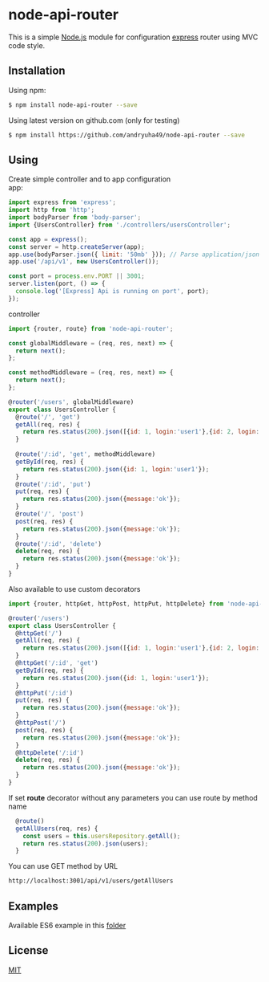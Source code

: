 # node-api-router

This is a simple [Node.js](https://nodejs.org/en/) module for configuration [express](https://expressjs.com/) router using MVC code style.

## Installation

Using npm:
```bash
$ npm install node-api-router --save
```
Using latest version on github.com (only for testing)
```bash
$ npm install https://github.com/andryuha49/node-api-router --save
```

## Using

Create simple controller and to app configuration <br />
app: 
```js
import express from 'express';
import http from 'http';
import bodyParser from 'body-parser';
import {UsersController} from './controllers/usersController';

const app = express();
const server = http.createServer(app);
app.use(bodyParser.json({ limit: '50mb' })); // Parse application/json
app.use('/api/v1', new UsersController());

const port = process.env.PORT || 3001;
server.listen(port, () => {
  console.log('[Express] Api is running on port', port);
});
```
controller
```js
import {router, route} from 'node-api-router';

const globalMiddleware = (req, res, next) => {
  return next();
};

const methodMiddleware = (req, res, next) => {
  return next();
};

@router('/users', globalMiddleware)
export class UsersController {
  @route('/', 'get')
  getAll(req, res) {
    return res.status(200).json([{id: 1, login:'user1'},{id: 2, login:'user2'}]);
  }
  
  @route('/:id', 'get', methodMiddleware)
  getById(req, res) {
    return res.status(200).json({id: 1, login:'user1'});
  }
  @route('/:id', 'put')
  put(req, res) {
    return res.status(200).json({message:'ok'});
  }
  @route('/', 'post')
  post(req, res) {
    return res.status(200).json({message:'ok'});
  }
  @route('/:id', 'delete')
  delete(req, res) {
    return res.status(200).json({message:'ok'});
  }
}
```
Also available to use custom decorators
```js
import {router, httpGet, httpPost, httpPut, httpDelete} from 'node-api-router';

@router('/users')
export class UsersController {
  @httpGet('/')
  getAll(req, res) {
    return res.status(200).json([{id: 1, login:'user1'},{id: 2, login:'user2'}]);
  }
  @httpGet('/:id', 'get')
  getById(req, res) {
    return res.status(200).json({id: 1, login:'user1'});
  }
  @httpPut('/:id')
  put(req, res) {
    return res.status(200).json({message:'ok'});
  }
  @httpPost('/')
  post(req, res) {
    return res.status(200).json({message:'ok'});
  }
  @httpDelete('/:id')
  delete(req, res) {
    return res.status(200).json({message:'ok'});
  }
}
```
If set **route** decorator without any parameters you can use route by method name
```js
  @route()
  getAllUsers(req, res) {
    const users = this.usersRepository.getAll();
    return res.status(200).json(users);
  }
```
You can use GET method by URL
```bash
http://localhost:3001/api/v1/users/getAllUsers
```

## Examples

Available ES6 example in this [folder](https://github.com/andryuha49/node-api-router/tree/dev/samples/sample-es6)

## License

[MIT](LICENSE)
